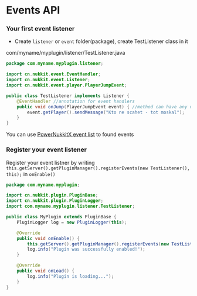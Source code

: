# Events API

### Your first event listener
+ Create `listener` or `event` folder(package), create TestListener class in it

com/myname/myplugin/listener/TestListener.java
```java
package com.myname.myplugin.listener;

import cn.nukkit.event.EventHandler;
import cn.nukkit.event.Listener;
import cn.nukkit.event.player.PlayerJumpEvent;

public class TestListener implements Listener {
    @EventHandler //annotation for event handlers
    public void onJump(PlayerJumpEvent event) { //method can have any name you want
        event.getPlayer().sendMessage("Kto ne scahet - tot moskal");
    }
}
```
You can use [PowerNukkitX event list](https://www.powernukkitx.com/doc/en-us/dev/res/event_list.html) to found events

### Register your event listener
Register your event listner by writing `this.getServer().getPluginManager().registerEvents(new TestListener(), this);` in `onEnable()`
```java
package com.myname.myplugin;

import cn.nukkit.plugin.PluginBase;
import cn.nukkit.plugin.PluginLogger;
import com.myname.myplugin.listener.TestListener;

public class MyPlugin extends PluginBase {
    PluginLogger log = new PluginLogger(this);

    @Override
    public void onEnable() {
        this.getServer().getPluginManager().registerEvents(new TestListener(), this);
        log.info("Plugin was successfully enabled!");
    } 

    @Override
    public void onLoad() {
        log.info("Plugin is loading...");
    }
}
```